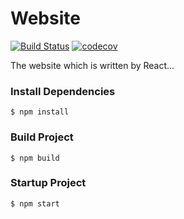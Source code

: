 # Website

[![Build Status](https://travis-ci.com/Jason-ZW/website.svg?branch=master)](https://travis-ci.com/Jason-ZW/website)
[![codecov](https://codecov.io/gh/Jason-ZW/website/branch/master/graph/badge.svg)](https://codecov.io/gh/Jason-ZW/website)

The website which is written by React...

### Install Dependencies
```
$ npm install
```

### Build Project
```
$ npm build
```

### Startup Project
```
$ npm start
```